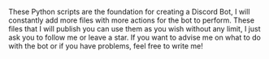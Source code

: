 These Python scripts are the foundation for creating a Discord Bot, I will constantly add more files with more actions for the bot to perform.
These files that I will publish you can use them as you wish without any limit, I just ask you to follow me or leave a star. If you want to advise me on what to do with the bot or if you have problems, feel free to write me!

